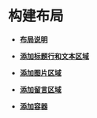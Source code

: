 # 构建布局


- **[布局说明](ui-js-building-ui-layout-intro.md)**

- **[添加标题行和文本区域](ui-js-building-ui-layout-text.md)**

- **[添加图片区域](ui-js-building-ui-layout-image.md)**

- **[添加留言区域](ui-js-building-ui-layout-comment.md)**

- **[添加容器](ui-js-building-ui-layout-external-container.md)**